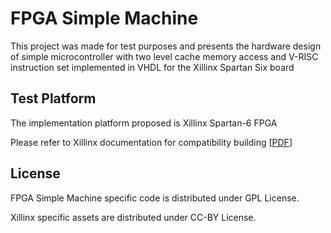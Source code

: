 FPGA Simple Machine
===================

This project was made for test purposes and presents the hardware design of simple microcontroller with two level cache memory access and V-RISC instruction set implemented in VHDL for the Xillinx Spartan Six board

Test Platform
-------------

The implementation platform proposed is Xillinx Spartan-6 FPGA

Please refer to Xillinx documentation for compatibility building
[[PDF](https://www.xilinx.com/support/documentation/data_sheets/ds160.pdf)]

License
-------

FPGA Simple Machine specific code is distributed under GPL License.

Xillinx specific assets are distributed under CC-BY License.
